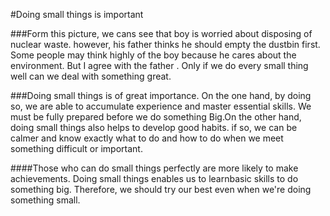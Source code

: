 #Doing small things is important 

###Form this picture, we cans see that boy is worried about disposing of nuclear waste. however, his father thinks he should empty the dustbin first. Some people may think highly of the boy because he cares about the environment. But I agree with the father . Only if we do every small thing well can we deal with something great.

###Doing small things is of great importance. On  the one hand, by doing so, we are able to accumulate experience and master essential skills. We must be fully prepared before we do something Big.On the other hand, doing small things also helps to develop good habits. if so, we can be calmer and know exactly what to do and how to do when we  meet something difficult or important.

####Those who can do small things perfectly are more likely to make achievements. Doing small things enables us to learnbasic skills to do something big. Therefore, we should try our best even when we're doing something small.